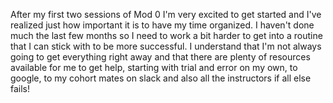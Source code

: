 After my first two sessions of Mod 0 I'm very excited to get started and I've realized just how important it is to have my time organized. I haven't done much the last few months so I need to work a bit harder to get into a routine that I can stick with to be more successful.
I understand that I'm  not always going to get everything right away and that there are plenty of resources available for me to get help, starting with trial and error on my own, to google, to my cohort mates on slack and also all the instructors if all else fails!
